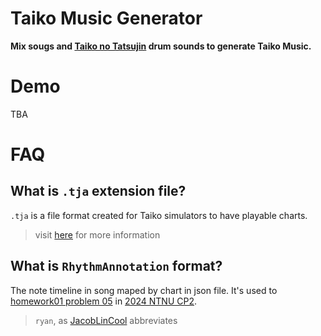 # Taiko Music Generator

**Mix sougs and [Taiko no Tatsujin](https://taiko.namco-ch.net/taiko/en/) drum sounds to generate Taiko Music.**

# Demo
TBA

# FAQ

## What is `.tja` extension file?
`.tja` is a file format created for Taiko simulators to have playable charts.
> visit [here](https://github.com/269Seahorse/Better-taiko-web/blob/master/TJA-format.mediawiki) for more information

## What is `RhythmAnnotation` format?
The note timeline in song maped by chart in json file. It's used to [homework01 problem 05](https://drive.google.com/file/d/1Wdv4nLaoXsXFZX17OleQpllvq5ii_n08/view) in [2024 NTNU CP2](https://sites.google.com/gapps.ntnu.edu.tw/neokent/teaching/2024spring-computer-programming-ii).

> `ryan`, as [JacobLinCool](https://github.com/JacobLinCool) abbreviates
